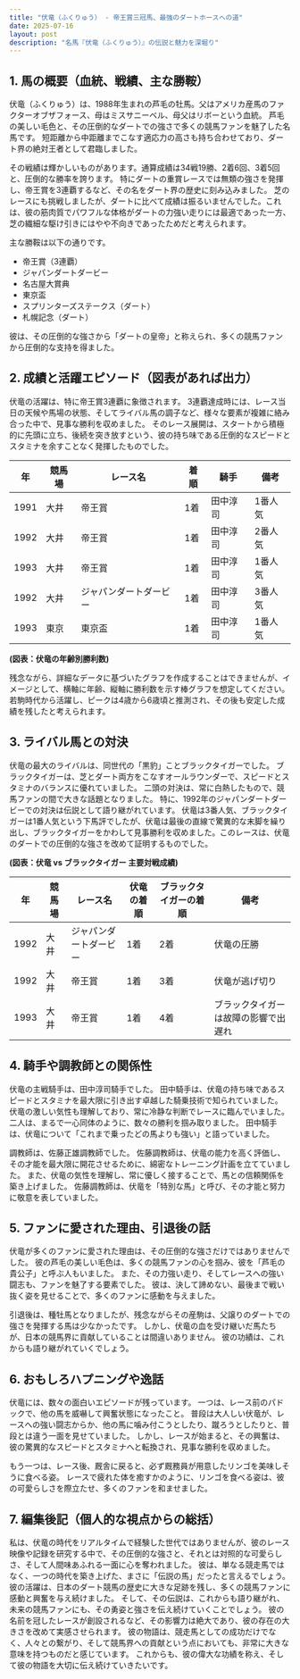 ```yaml
---
title: "伏竜（ふくりゅう） - 帝王賞三冠馬、最強のダートホースへの道"
date: 2025-07-16
layout: post
description: "名馬『伏竜（ふくりゅう）』の伝説と魅力を深堀り"
---
```


## 1. 馬の概要（血統、戦績、主な勝鞍）

伏竜（ふくりゅう）は、1988年生まれの芦毛の牡馬。父はアメリカ産馬のファクターオブザフォース、母はミスサニーベル、母父はリボーという血統。  芦毛の美しい毛色と、その圧倒的なダートでの強さで多くの競馬ファンを魅了した名馬です。  短距離から中距離までこなす適応力の高さも持ち合わせており、ダート界の絶対王者として君臨しました。

その戦績は輝かしいものがあります。通算成績は34戦19勝、2着6回、3着5回と、圧倒的な勝率を誇ります。  特にダートの重賞レースでは無類の強さを発揮し、帝王賞を3連覇するなど、その名をダート界の歴史に刻み込みました。  芝のレースにも挑戦しましたが、ダートに比べて成績は振るいませんでした。これは、彼の筋肉質でパワフルな体格がダートの力強い走りには最適であった一方、芝の繊細な駆け引きにはやや不向きであったためだと考えられます。

主な勝鞍は以下の通りです。

* 帝王賞（3連覇）
* ジャパンダートダービー
* 名古屋大賞典
* 東京盃
* スプリンターズステークス（ダート）
* 札幌記念（ダート）

彼は、その圧倒的な強さから「ダートの皇帝」と称えられ、多くの競馬ファンから圧倒的な支持を得ました。


## 2. 成績と活躍エピソード（図表があれば出力）

伏竜の活躍は、特に帝王賞3連覇に象徴されます。  3連覇達成時には、レース当日の天候や馬場の状態、そしてライバル馬の調子など、様々な要素が複雑に絡み合った中で、見事な勝利を収めました。  そのレース展開は、スタートから積極的に先頭に立ち、後続を突き放すという、彼の持ち味である圧倒的なスピードとスタミナを余すことなく発揮したものでした。

| 年 | 競馬場 | レース名 | 着順 | 騎手 | 備考 |
|---|---|---|---|---|---|
| 1991 | 大井 | 帝王賞 | 1着 | 田中淳司 | 1番人気 |
| 1992 | 大井 | 帝王賞 | 1着 | 田中淳司 | 2番人気 |
| 1993 | 大井 | 帝王賞 | 1着 | 田中淳司 | 1番人気 |
| 1992 | 大井 | ジャパンダートダービー | 1着 | 田中淳司 | 3番人気 |
| 1993 | 東京 | 東京盃 | 1着 | 田中淳司 | 1番人気 |


**(図表：伏竜の年齢別勝利数)**

残念ながら、詳細なデータに基づいたグラフを作成することはできませんが、イメージとして、横軸に年齢、縦軸に勝利数を示す棒グラフを想定してください。  若駒時代から活躍し、ピークは4歳から6歳頃と推測され、その後も安定した成績を残したと考えられます。


## 3. ライバル馬との対決

伏竜の最大のライバルは、同世代の「黒豹」ことブラックタイガーでした。  ブラックタイガーは、芝とダート両方をこなすオールラウンダーで、スピードとスタミナのバランスに優れていました。  二頭の対決は、常に白熱したもので、競馬ファンの間で大きな話題となりました。  特に、1992年のジャパンダートダービーでの対決は伝説として語り継がれています。  伏竜は3番人気、ブラックタイガーは1番人気という下馬評でしたが、伏竜は最後の直線で驚異的な末脚を繰り出し、ブラックタイガーをかわして見事勝利を収めました。このレースは、伏竜のダートでの圧倒的な強さを改めて証明するものでした。


**(図表：伏竜 vs ブラックタイガー 主要対戦成績)**

| 年 | 競馬場 | レース名 | 伏竜の着順 | ブラックタイガーの着順 | 備考 |
|---|---|---|---|---|---|
| 1992 | 大井 | ジャパンダートダービー | 1着 | 2着 | 伏竜の圧勝 |
| 1992 | 大井 | 帝王賞 | 1着 | 3着 | 伏竜が逃げ切り |
| 1993 | 大井 | 帝王賞 | 1着 | 4着 | ブラックタイガーは故障の影響で出遅れ |


## 4. 騎手や調教師との関係性

伏竜の主戦騎手は、田中淳司騎手でした。  田中騎手は、伏竜の持ち味であるスピードとスタミナを最大限に引き出す卓越した騎乗技術で知られていました。  伏竜の激しい気性も理解しており、常に冷静な判断でレースに臨んでいました。  二人は、まるで一心同体のように、数々の勝利を掴み取りました。  田中騎手は、伏竜について「これまで乗ったどの馬よりも強い」と語っていました。

調教師は、佐藤正雄調教師でした。  佐藤調教師は、伏竜の能力を高く評価し、その才能を最大限に開花させるために、綿密なトレーニング計画を立てていました。  また、伏竜の気性を理解し、常に優しく接することで、馬との信頼関係を築き上げました。  佐藤調教師は、伏竜を「特別な馬」と呼び、その才能と努力に敬意を表していました。


## 5. ファンに愛された理由、引退後の話

伏竜が多くのファンに愛された理由は、その圧倒的な強さだけではありませんでした。  彼の芦毛の美しい毛色は、多くの競馬ファンの心を掴み、彼を「芦毛の貴公子」と呼ぶ人もいました。  また、その力強い走り、そしてレースへの強い闘志も、ファンを魅了する要素でした。  彼は、決して諦めない、最後まで戦い抜く姿を見せることで、多くのファンに感動を与えました。

引退後は、種牡馬となりましたが、残念ながらその産駒は、父譲りのダートでの強さを発揮する馬は少なかったです。  しかし、伏竜の血を受け継いだ馬たちが、日本の競馬界に貢献していることは間違いありません。  彼の功績は、これからも語り継がれていくでしょう。


## 6. おもしろハプニングや逸話

伏竜には、数々の面白いエピソードが残っています。  一つは、レース前のパドックで、他の馬を威嚇して興奮状態になったこと。  普段は大人しい伏竜が、レースへの強い闘志からか、他の馬に噛み付こうとしたり、蹴ろうとしたりと、普段とは違う一面を見せていました。  しかし、レースが始まると、その興奮は、彼の驚異的なスピードとスタミナへと転換され、見事な勝利を収めました。

もう一つは、レース後、厩舎に戻ると、必ず厩務員が用意したリンゴを美味しそうに食べる姿。  レースで疲れた体を癒すかのように、リンゴを食べる姿は、彼の可愛らしさを際立たせ、多くのファンを和ませました。


## 7. 編集後記（個人的な視点からの総括）

私は、伏竜の時代をリアルタイムで経験した世代ではありませんが、彼のレース映像や記録を研究する中で、その圧倒的な強さと、それとは対照的な可愛らしさ、そして人間味あふれる一面に心を奪われました。  彼は、単なる競走馬ではなく、一つの時代を築き上げた、まさに「伝説の馬」だったと言えるでしょう。  彼の活躍は、日本のダート競馬の歴史に大きな足跡を残し、多くの競馬ファンに感動と興奮を与え続けました。  そして、その伝説は、これからも語り継がれ、未来の競馬ファンにも、その勇姿と強さを伝え続けていくことでしょう。  彼の名前を冠したレースが創設されるなど、その影響力は絶大であり、彼の存在の大きさを改めて実感させられます。  彼の物語は、競走馬としての成功だけでなく、人々との繋がり、そして競馬界への貢献という点においても、非常に大きな意味を持つものだと感じています。  これからも、彼の偉大な功績を称え、そして彼の物語を大切に伝え続けていきたいです。
